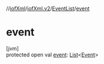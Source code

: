 //[iofXml](../../../index.md)/[iofXml.v2](../index.md)/[EventList](index.md)/[event](event.md)

# event

[jvm]\
protected open val [event](event.md): [List](https://docs.oracle.com/javase/8/docs/api/java/util/List.html)<[Event](../-event/index.md)>
